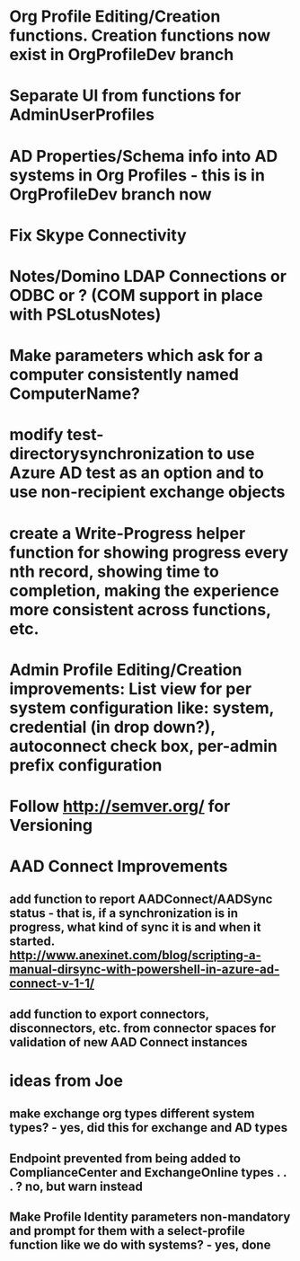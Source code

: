 # Org Profile Editing/Creation functions.  Creation functions now exist in OrgProfileDev branch
# Separate UI from functions for AdminUserProfiles
# AD Properties/Schema info into AD systems in Org Profiles - this is in OrgProfileDev branch now
# Fix Skype Connectivity
# Notes/Domino LDAP Connections or ODBC or ? (COM support in place with PSLotusNotes)
# Make parameters which ask for a computer consistently named ComputerName?
# modify test-directorysynchronization to use Azure AD test as an option and to use non-recipient exchange objects
# create a Write-Progress helper function for showing progress every nth record, showing time to completion, making the experience more consistent across functions, etc. 
# Admin Profile Editing/Creation improvements: List view for per system configuration like: system, credential (in drop down?), autoconnect check box, per-admin prefix configuration
# Follow http://semver.org/ for Versioning
# AAD Connect Improvements
## add function to report AADConnect/AADSync status - that is, if a synchronization is in progress, what kind of sync it is and when it started. http://www.anexinet.com/blog/scripting-a-manual-dirsync-with-powershell-in-azure-ad-connect-v-1-1/
## add function to export connectors, disconnectors, etc. from connector spaces for validation of new AAD Connect instances

# ideas from Joe

## make exchange org types different system types? - yes, did this for exchange and AD types
## Endpoint prevented from being added to ComplianceCenter and ExchangeOnline types . . . ? no, but warn instead
## Make Profile Identity parameters non-mandatory and prompt for them with a select-profile function like we do with systems? - yes, done